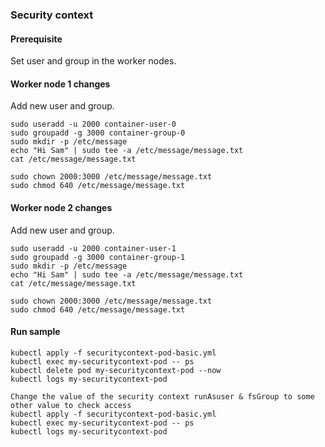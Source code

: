 ### Security context


#### Prerequisite

Set user and group in the worker nodes.
#### Worker node 1 changes 
Add new user and group. 
```shell script
sudo useradd -u 2000 container-user-0
sudo groupadd -g 3000 container-group-0
sudo mkdir -p /etc/message
echo "Hi Sam" | sudo tee -a /etc/message/message.txt
cat /etc/message/message.txt

sudo chown 2000:3000 /etc/message/message.txt
sudo chmod 640 /etc/message/message.txt
```

#### Worker node 2 changes 
Add new user and group. 
```shell script
sudo useradd -u 2000 container-user-1
sudo groupadd -g 3000 container-group-1
sudo mkdir -p /etc/message
echo "Hi Sam" | sudo tee -a /etc/message/message.txt
cat /etc/message/message.txt

sudo chown 2000:3000 /etc/message/message.txt
sudo chmod 640 /etc/message/message.txt
```

#### Run sample
```shell script
kubectl apply -f securitycontext-pod-basic.yml
kubectl exec my-securitycontext-pod -- ps
kubectl delete pod my-securitycontext-pod --now
kubectl logs my-securitycontext-pod

Change the value of the security context runAsuser & fsGroup to some other value to check access
kubectl apply -f securitycontext-pod-basic.yml
kubectl exec my-securitycontext-pod -- ps
kubectl logs my-securitycontext-pod
```
